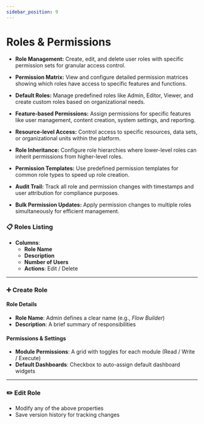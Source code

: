 ```yaml
---
sidebar_position: 9
---
```

# Roles & Permissions

- **Role Management:** Create, edit, and delete user roles with specific permission sets for granular access control.

- **Permission Matrix:** View and configure detailed permission matrices showing which roles have access to specific features and functions.

- **Default Roles:** Manage predefined roles like Admin, Editor, Viewer, and create custom roles based on organizational needs.

- **Feature-based Permissions:** Assign permissions for specific features like user management, content creation, system settings, and reporting.

- **Resource-level Access:** Control access to specific resources, data sets, or organizational units within the platform.

- **Role Inheritance:** Configure role hierarchies where lower-level roles can inherit permissions from higher-level roles.

- **Permission Templates:** Use predefined permission templates for common role types to speed up role creation.

- **Audit Trail:** Track all role and permission changes with timestamps and user attribution for compliance purposes.

- **Bulk Permission Updates:** Apply permission changes to multiple roles simultaneously for efficient management.

### 📋 Roles Listing

- **Columns**:
  - **Role Name**
  - **Description**
  - **Number of Users**
  - **Actions**: Edit / Delete

---

### ➕ Create Role

#### Role Details

- **Role Name**: Admin defines a clear name (e.g., *Flow Builder*)
- **Description**: A brief summary of responsibilities

#### Permissions & Settings

- **Module Permissions**: A grid with toggles for each module (Read / Write / Execute)
- **Default Dashboards**: Checkbox to auto-assign default dashboard widgets

---

### ✏️ Edit Role

- Modify any of the above properties
- Save version history for tracking changes
